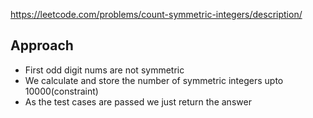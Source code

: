 https://leetcode.com/problems/count-symmetric-integers/description/

## Approach
- First odd digit nums are not symmetric
- We calculate and store the number of symmetric integers upto 10000(constraint)
- As the test cases are passed we just return the answer

